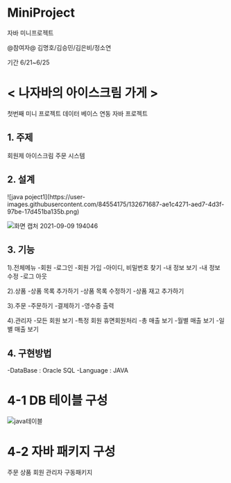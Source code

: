 # MiniProject
자바 미니프로젝트

@참여자@
김명호/김승민/김은비/정소연

기간 6/21~6/25

# < 나자바의 아이스크림 가게 >
첫번째 미니 프로젝트
데이터 베이스 연동 자바 프로젝트

  
<h2>1. 주제</h2>
회원제 아이스크림 주문 시스템  

<h2>2. 설계</h2>
![java poject1](https://user-images.githubusercontent.com/84554175/132671687-ae1c4271-aed7-4d3f-97be-17d451ba135b.png)
















![화면 캡처 2021-09-09 194046](https://user-images.githubusercontent.com/84554175/132671817-ff025f56-8026-40d0-9062-408658421105.png)

<h2>3. 기능</h2>

1).전체메뉴
-회원
-로그인
-회원 가입
-아이디, 비밀번호 찾기
-내 정보 보기
-내 정보 수정
-로그 아웃

2).상품
-상품 목록 추가하기
-상품 목록 수정하기
-상품 재고 추가하기

3).주문
-주문하기
-결제하기
-영수증 출력

4).관리자
-모든 회원 보기
-특정 회원 휴면회원처리
-총 매출 보기
-월별 매출 보기
-일별 매출 보기

<h2>4. 구현방법</h2>
 -DataBase : Oracle SQL
 -Language : JAVA
 
# 4-1 DB 테이블 구성
![java테이블](https://user-images.githubusercontent.com/84554175/132672288-f6167d16-716e-4cc6-a559-1583dc5477c2.png)
# 4-2 자바 패키지 구성
주문
상품
회원
관리자
구동패키지
